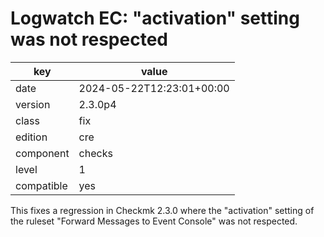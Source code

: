 [//]: # (werk v2)
# Logwatch EC: "activation" setting was not respected

key        | value
---------- | ---
date       | 2024-05-22T12:23:01+00:00
version    | 2.3.0p4
class      | fix
edition    | cre
component  | checks
level      | 1
compatible | yes

This fixes a regression in Checkmk 2.3.0 where the "activation" setting
of the ruleset "Forward Messages to Event Console" was not respected.

